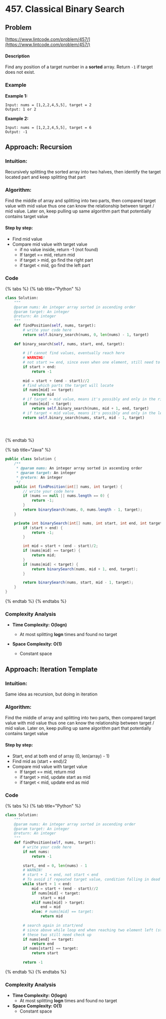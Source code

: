 # 457. Classical Binary Search

## Problem

[https://www.lintcode.com/problem/457/](https://www.lintcode.com/problem/457/)

#### Description

Find any position of a target number in a **sorted** array. Return `-1` if target does not exist.

### Example

**Example 1:**

```text
Input: nums = [1,2,2,4,5,5], target = 2
Output: 1 or 2
```

**Example 2:**

```text
Input: nums = [1,2,2,4,5,5], target = 6
Output: -1
```

## Approach: Recursion

### Intuition:

Recursively splitting the sorted array into two halves, then identify the target located part and keep splitting that part

### Algorithm: 

Find the middle of array and splitting into two parts, then compared target value with mid value thus one can know the relationship between target / mid value. Later on, keep pulling up same algorithm part that potentially contains target value

#### Step by step: 

* Find mid value
* Compare mid value with target value
  * if no value inside, return -1 \(not found\)
  * If target == mid, return mid
  * if target &gt; mid, go find the right part
  * if target &lt; mid, go find the left part

### Code

{% tabs %}
{% tab title="Python" %}
```python
class Solution:
    """
    @param nums: An integer array sorted in ascending order
    @param target: An integer
    @return: An integer
    """
    def findPosition(self, nums, target):
        # write your code here
        return self.binary_search(nums, 0, len(nums) - 1, target)
    
    def binary_search(self, nums, start, end, target):
        
        # if cannot find values, eventually reach here
        # WARNING!
        # not start >= end, since even when one element, still need to find out
        if start > end: 
            return -1
        
        mid = start + (end - start)//2
        # find which parts the target will locate 
        if nums[mid] == target:
            return mid
        # if target > mid value, means it's possibly and only in the right side
        if nums[mid] < target:
            return self.binary_search(nums, mid + 1, end, target)
        # if target < mid value, means it's possibly and only in the left side
        return self.binary_search(nums, start, mid - 1, target)


    
```
{% endtab %}

{% tab title="Java" %}
```java
public class Solution {
    /**
     * @param nums: An integer array sorted in ascending order
     * @param target: An integer
     * @return: An integer
     */
    public int findPosition(int[] nums, int target) {
        // write your code here
        if (nums == null || nums.length == 0) {
            return -1;
        }
        return binarySearch(nums, 0, nums.length - 1, target);
    }

    private int binarySearch(int[] nums, int start, int end, int target) {
        if (start > end) {
            return -1;
        }

        int mid = start + (end - start)/2;
        if (nums[mid] == target) {
            return mid;
        }
        if (nums[mid] < target) {
            return binarySearch(nums, mid + 1, end, target);
        }

        return binarySearch(nums, start, mid - 1, target);
    }
}
```
{% endtab %}
{% endtabs %}

### Complexity Analysis

* **Time Complexity:** **O\(logn\)**
  * At most splitting **logn** times and found no target
* **Space Complexity: O\(1\)**

  * Constant space



## Approach: Iteration Template

### Intuition:

Same idea as recursion, but doing in iteration

### Algorithm: 

Find the middle of array and splitting into two parts, then compared target value with mid value thus one can know the relationship between target / mid value. Later on, keep pulling up same algorithm part that potentially contains target value

#### Step by step: 

* Start, end at both end of array \(0, len\(array\) - 1\)
* Find mid as \(start + end\)/2
* Compare mid value with target value
  * If target == mid, return mid
  * if target &gt; mid, update start as mid
  * if target &lt; mid, update end as mid

### Code

{% tabs %}
{% tab title="Python" %}
```python
class Solution:
    """
    @param nums: An integer array sorted in ascending order
    @param target: An integer
    @return: An integer
    """
    def findPosition(self, nums, target):
        # write your code here
        if not nums:
            return -1
        
        start, end = 0, len(nums) - 1
        # WARNIN!
        # start + 1 < end, not start < end
        # To avoid if repeated target value, condition falling in dead lock 
        while start + 1 < end:
            mid = start + (end - start)//2
            if nums[mid] < target:
                start = mid
            elif nums[mid] > target:
                end = mid
            else: # nums[mid] == target:
                return mid
        
        # search again in start/end
        # since above while loop end when reaching two element left (start + end)
        # these two still need check up 
        if nums[end] == target:
            return end
        if nums[start] == target:
            return start
        
        return -1
```
{% endtab %}
{% endtabs %}

### Complexity Analysis

* **Time Complexity:** **O\(logn\)**
  * At most splitting **logn** times and found no target
* **Space Complexity: O\(1\)**
  * Constant space

